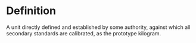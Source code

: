 # Definition

A unit directly defined and established by some authority, against which
all secondary standards are calibrated, as the prototype kilogram.
